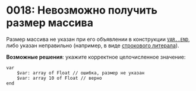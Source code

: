 # 0018: Невозможно получить размер массива

Размер массива не указан при его объявлении в конструкции [`VAR..END`](../../coding/variables.md#konstrukciya-var-end), либо указан неправильно \(например, в виде [строкового литерала](../../coding/data-types.md#strokovye-literaly)\).

**Возможные решения**: укажите корректное целочисленное значение:

```text
var
    $var: array of Float // ошибка, размер не указан
    $var: array 10 of Float // верно
end
```

